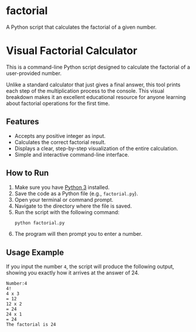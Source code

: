 # factorial
A Python script that calculates the factorial of a given number.

# Visual Factorial Calculator

This is a command-line Python script designed to calculate the factorial of a user-provided number.

Unlike a standard calculator that just gives a final answer, this tool prints each step of the multiplication process to the console. This visual breakdown makes it an excellent educational resource for anyone learning about factorial operations for the first time.

## Features

-   Accepts any positive integer as input.
-   Calculates the correct factorial result.
-   Displays a clear, step-by-step visualization of the entire calculation.
-   Simple and interactive command-line interface.

## How to Run

1.  Make sure you have [Python 3](https://www.python.org/downloads/) installed.
2.  Save the code as a Python file (e.g., `factorial.py`).
3.  Open your terminal or command prompt.
4.  Navigate to the directory where the file is saved.
5.  Run the script with the following command:
    ```bash
    python factorial.py
    ```
6.  The program will then prompt you to enter a number.

## Usage Example

If you input the number `4`, the script will produce the following output, showing you exactly how it arrives at the answer of 24.

```
Number:4
4!
4 x 3
= 12
12 x 2
= 24
24 x 1
= 24
The factorial is 24
```
